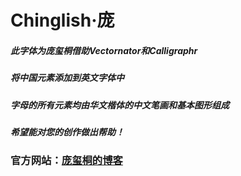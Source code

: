 # Chinglish·庞
##### 此字体为庞玺桐借助Vectornator和Calligraphr
##### 将中国元素添加到英文字体中
##### 字母的所有元素均由华文楷体的中文笔画和基本图形组成
##### 希望能对您的创作做出帮助！
### 官方网站：[庞玺桐的博客](https://pangxitong.github.io/Chinglish.html)
